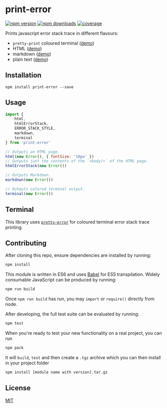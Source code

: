 # print-error

[![npm version](https://img.shields.io/npm/v/print-error.svg?style=flat-square)](https://www.npmjs.com/package/print-error)
[![npm downloads](https://img.shields.io/npm/dm/print-error.svg?style=flat-square)](https://www.npmjs.com/package/print-error)
[![coverage](https://img.shields.io/coveralls/catamphetamine/print-error/master.svg?style=flat-square)](https://coveralls.io/r/catamphetamine/print-error?branch=master)

Prints javascript error stack trace in different flavours:

 * `pretty-print` coloured terminal ([demo](https://github.com/AriaMinaei/pretty-error))
 * HTML ([demo](https://github.com/catamphetamine/print-error/tree/master/test/examples/error.html))
 * markdown ([demo](https://github.com/catamphetamine/print-error/tree/master/test/examples/error.md))
 * plain text ([demo](https://github.com/catamphetamine/print-error/tree/master/test/examples/error.txt))

## Installation

```
npm install print-error --save
```

## Usage

```js
import {
	html,
	htmlErrorStack,
	ERROR_STACK_STYLE,
	markdown,
	terminal
} from 'print-error'

// Outputs an HTML page.
html(new Error(), { fontSize: '16px' })
// Outputs just the contents of the `<body/>` of the HTML page.
htmlErrorStack(new Error())

// Outputs Markdown.
markdown(new Error())

// Outputs colored terminal output.
terminal(new Error())
```

## Terminal

This library uses [`pretty-error`](https://github.com/AriaMinaei/pretty-error) for coloured terminal error stack trace printing.

## Contributing

After cloning this repo, ensure dependencies are installed by running:

```sh
npm install
```

This module is written in ES6 and uses [Babel](http://babeljs.io/) for ES5
transpilation. Widely consumable JavaScript can be produced by running:

```sh
npm run build
```

Once `npm run build` has run, you may `import` or `require()` directly from
node.

After developing, the full test suite can be evaluated by running:

```sh
npm test
```

When you're ready to test your new functionality on a real project, you can run

```sh
npm pack
```

It will `build`, `test` and then create a `.tgz` archive which you can then install in your project folder

```sh
npm install [module name with version].tar.gz
```

## License

[MIT](LICENSE)